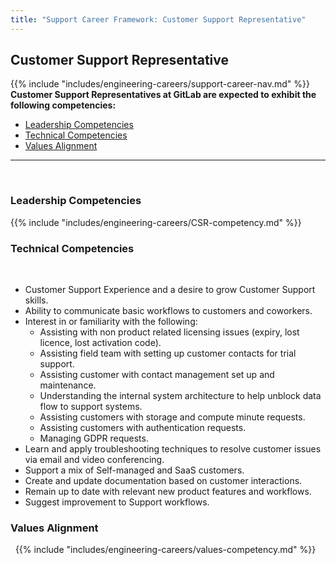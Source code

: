 ```yaml
---
title: "Support Career Framework: Customer Support Representative"
---
```


## Customer Support Representative

 {{% include "includes/engineering-careers/support-career-nav.md" %}}
 
**Customer Support Representatives at GitLab are expected to exhibit the following competencies:**
 
- [Leadership Competencies](#leadership-competencies)
- [Technical Competencies](#technical-competencies)
- [Values Alignment](#values-alignment)
 
---
 
### Leadership Competencies
 
{{% include "includes/engineering-careers/CSR-competency.md" %}}
 
### Technical Competencies
 
- Customer Support Experience and a desire to grow Customer Support skills.
- Ability to communicate basic workflows to customers and coworkers.
- Interest in or familiarity with the following:
    - Assisting with non product related licensing issues (expiry, lost licence, lost activation code).
    - Assisting field team with setting up customer contacts for trial support.
    - Assisting customer with contact management set up and maintenance.
    - Understanding the internal system architecture to help unblock data flow to support systems.
    - Assisting customers with storage and compute minute requests.
    - Assisting customers with authentication requests.
    - Managing GDPR requests.
- Learn and apply troubleshooting techniques to resolve customer issues via email and video conferencing.
- Support a mix of Self-managed and SaaS customers.
- Create and update documentation based on customer interactions.
- Remain up to date with relevant new product features and workflows.
- Suggest improvement to Support workflows.
 

### Values Alignment
 
{{% include "includes/engineering-careers/values-competency.md" %}}
